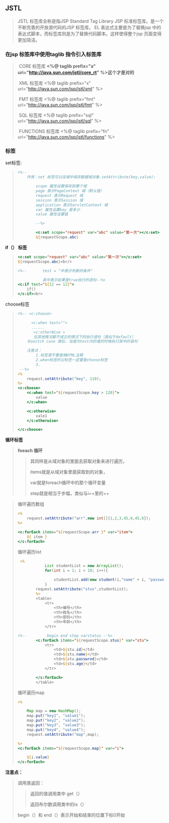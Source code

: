 ## JSTL

> JSTL 标签库全称是指JSP Standard Tag Library JSP 标准标签库。是一个不断完善的开放源代码的JSP 标签库。
>        EL 表达式主要是为了替换jsp 中的表达式脚本，而标签库则是为了替换代码脚本。这样使得整个jsp 页面变得更加简洁。

###  在jsp 标签库中使用taglib 指令引入标签库

> ​		CORE 标签库
> **<%@ taglib prefix="a" uri="http://java.sun.com/jstl/core_rt" %>这个才是对的**
>
> ​		XML 标签库
> <%@ taglib prefix="x" uri="http://java.sun.com/jsp/jstl/xml" %>
>
> ​		FMT 标签库
> <%@ taglib prefix="fmt" uri="http://java.sun.com/jsp/jstl/fmt" %>
>
> ​		SQL 标签库
> <%@ taglib prefix="sql" uri="http://java.sun.com/jsp/jstl/sql" %>
>
> ​		FUNCTIONS 标签库
> <%@ taglib prefix="fn" uri="http://java.sun.com/jsp/jstl/functions" %>

### 标签

set标签: 

> ```jsp
> <%--
>     作用：set 标签可以往域中保存数据域对象.setAttribute(key,value);
> 
>         scope 属性设置保存到哪个域
>         page 表示PageContext 域（默认值）
>         request 表示Request 域
>         session 表示Session 域
>         application 表示ServletContext 域
>         var 属性设置key 是多少
>         value 属性设置值
> 
>         --%>
> 
>         <c:set scope="request" var="abc" value="第一次"></c:set>
>         ${requestScope.abc}
> 
> ```

**if（） 标签**

> ```jsp
> <c:set scope="request" var="abc" value="第一次"></c:set>
> ${requestScope.abc}<br/>
> 
> <%--       test = "中表示判断的条件"
> 
>            其中表示如果是true执行的语句--%>
> <c:if test="${12 == 12}">
>     if()
> </c:if><br>
> ```

choose标签

> ```jsp
> <%-- <c:choose>
> 
>       <c:when test="">
>       ......
>        <c:otherWise >
>        在其他情况都不成立的情况下的执行语句（类似于default）
>     与switch case 类似，当值为test内的值的时候执行其中的语句
> 
>     注意点：
>         1.标签里不要使用HTML注释
>         2.when标签的父标签一定要是choose标签
>         3.
>  --%>
> <%
>     request.setAttribute("key", 110);
> %>
> <c:choose>
>     <c:when test="${requestScope.key > 120}">
>         value
>     </c:when>
> 
>     <c:otherwise>
>         vale1
>     </c:otherwise>
> 
> </c:choose>
> ```

**循环标签**

> **foeach 循环**
>
> > 其同样是从域对象的里面去获取对象来进行遍历，
> >
> > items就是从域对象里面获取到的对象，
> >
> > var就是foreach循环中的那个循环变量
> >
> > step就是相当于步幅，类似与i++里的++

> 循环遍历数组
>
> ```jsp
> <%
>     request.setAttribute("arr",new int[]{1,2,3,45,6,45,6});
> %>
> 
> <c:forEach items="${requestScope.arr }" var="item">
>     ${ item }
> </c:forEach>
> ```
>
> 循环遍历list
>
> ```jsp
>  <%
>             List studentList = new ArrayList();
>             for(int i = 1; i < 10; i++){
> 
>                 studentList.add(new student(i,"name" + i, "password" +i,i));
>             }
>         request.setAttribute("stus",studentList);
>         %>
>         <table>
>             <tr>
>                 <th>编号</th>
>                 <th>姓名</th>
>                 <th>密码</th>
>                 <th>年龄</th>
>             </tr>
> 
> <%--         begin end step varstatus --%>
>         <c:forEach items="${requestScope.stus}" var="stu">
>             <tr>
>                 <td>${stu.id}</td>
>                 <td>${stu.name}</td>
>                 <td>${stu.passwrod}</td>
>                 <td>${stu.age}</td>
>             </tr>
> 
>         </c:forEach>
>         </table>
> ```
>
> 循环遍历map
>
> ```jsp
> <%
> 
>     Map map = new HashMap();
>     map.put("key1", "value1");
>     map.put("key2", "value2");
>     map.put("key3", "value3");
>     map.put("key4", "value4");
>     request.setAttribute("map",map);
> 
> %>
> <c:forEach items="${requestScope.map}" var="i">
> 
>     ${i.value}
> </c:forEach>
> ```

**注意点：**

> 调用类返回：
>
> > 返回的值调用类中 get（）
> >
> > 返回布尔数调用类中的is（）
>
> begin（）和 end（）表示开始和结束的位置下标0开始